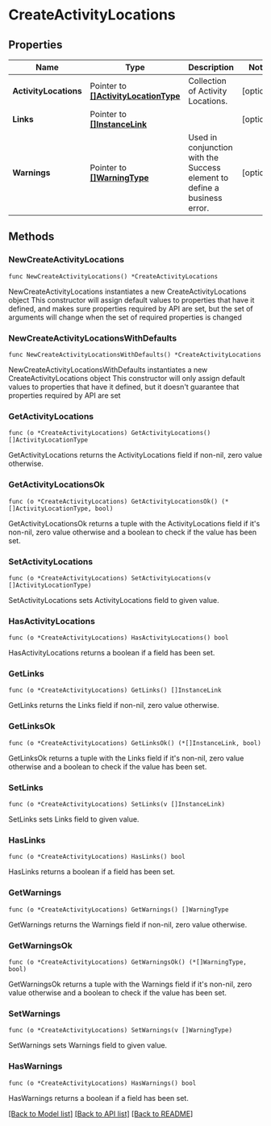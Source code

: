 # CreateActivityLocations

## Properties

Name | Type | Description | Notes
------------ | ------------- | ------------- | -------------
**ActivityLocations** | Pointer to [**[]ActivityLocationType**](ActivityLocationType.md) | Collection of Activity Locations. | [optional] 
**Links** | Pointer to [**[]InstanceLink**](InstanceLink.md) |  | [optional] 
**Warnings** | Pointer to [**[]WarningType**](WarningType.md) | Used in conjunction with the Success element to define a business error. | [optional] 

## Methods

### NewCreateActivityLocations

`func NewCreateActivityLocations() *CreateActivityLocations`

NewCreateActivityLocations instantiates a new CreateActivityLocations object
This constructor will assign default values to properties that have it defined,
and makes sure properties required by API are set, but the set of arguments
will change when the set of required properties is changed

### NewCreateActivityLocationsWithDefaults

`func NewCreateActivityLocationsWithDefaults() *CreateActivityLocations`

NewCreateActivityLocationsWithDefaults instantiates a new CreateActivityLocations object
This constructor will only assign default values to properties that have it defined,
but it doesn't guarantee that properties required by API are set

### GetActivityLocations

`func (o *CreateActivityLocations) GetActivityLocations() []ActivityLocationType`

GetActivityLocations returns the ActivityLocations field if non-nil, zero value otherwise.

### GetActivityLocationsOk

`func (o *CreateActivityLocations) GetActivityLocationsOk() (*[]ActivityLocationType, bool)`

GetActivityLocationsOk returns a tuple with the ActivityLocations field if it's non-nil, zero value otherwise
and a boolean to check if the value has been set.

### SetActivityLocations

`func (o *CreateActivityLocations) SetActivityLocations(v []ActivityLocationType)`

SetActivityLocations sets ActivityLocations field to given value.

### HasActivityLocations

`func (o *CreateActivityLocations) HasActivityLocations() bool`

HasActivityLocations returns a boolean if a field has been set.

### GetLinks

`func (o *CreateActivityLocations) GetLinks() []InstanceLink`

GetLinks returns the Links field if non-nil, zero value otherwise.

### GetLinksOk

`func (o *CreateActivityLocations) GetLinksOk() (*[]InstanceLink, bool)`

GetLinksOk returns a tuple with the Links field if it's non-nil, zero value otherwise
and a boolean to check if the value has been set.

### SetLinks

`func (o *CreateActivityLocations) SetLinks(v []InstanceLink)`

SetLinks sets Links field to given value.

### HasLinks

`func (o *CreateActivityLocations) HasLinks() bool`

HasLinks returns a boolean if a field has been set.

### GetWarnings

`func (o *CreateActivityLocations) GetWarnings() []WarningType`

GetWarnings returns the Warnings field if non-nil, zero value otherwise.

### GetWarningsOk

`func (o *CreateActivityLocations) GetWarningsOk() (*[]WarningType, bool)`

GetWarningsOk returns a tuple with the Warnings field if it's non-nil, zero value otherwise
and a boolean to check if the value has been set.

### SetWarnings

`func (o *CreateActivityLocations) SetWarnings(v []WarningType)`

SetWarnings sets Warnings field to given value.

### HasWarnings

`func (o *CreateActivityLocations) HasWarnings() bool`

HasWarnings returns a boolean if a field has been set.


[[Back to Model list]](../README.md#documentation-for-models) [[Back to API list]](../README.md#documentation-for-api-endpoints) [[Back to README]](../README.md)


